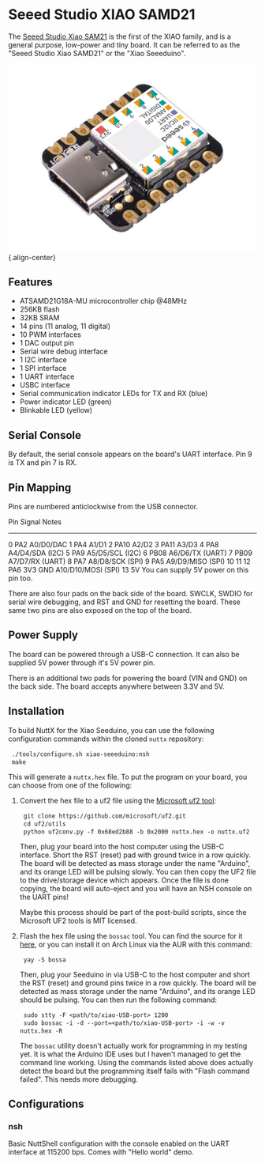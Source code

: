 Seeed Studio XIAO SAMD21
========================

The [Seeed Studio Xiao
SAM21](https://wiki.seeedstudio.com/Seeeduino-XIAO/) is the first of the
XIAO family, and is a general purpose, low-power and tiny board. It can
be referred to as the \"Seeed Studio Xiao SAMD21\" or the \"Xiao
Seeeduino\".

![](seeed-xiao-samd21.jpg){.align-center}

Features
--------

-   ATSAMD21G18A-MU microcontroller chip \@48MHz
-   256KB flash
-   32KB SRAM
-   14 pins (11 analog, 11 digital)
-   10 PWM interfaces
-   1 DAC output pin
-   Serial wire debug interface
-   1 I2C interface
-   1 SPI interface
-   1 UART interface
-   USBC interface
-   Serial communication indicator LEDs for TX and RX (blue)
-   Power indicator LED (green)
-   Blinkable LED (yellow)

Serial Console
--------------

By default, the serial console appears on the board\'s UART interface.
Pin 9 is TX and pin 7 is RX.

Pin Mapping
-----------

Pins are numbered anticlockwise from the USB connector.

  Pin        Signal        Notes
  ---------- ------------- ------------------------------------------
  0          PA2           A0/D0/DAC
  1          PA4           A1/D1
  2          PA10          A2/D2
  3          PA11          A3/D3
  4          PA8           A4/D4/SDA (I2C)
  5          PA9           A5/D5/SCL (I2C)
  6          PB08          A6/D6/TX (UART)
  7          PB09          A7/D7/RX (UART)
  8          PA7           A8/D8/SCK (SPI)
  9          PA5           A9/D9/MISO (SPI)
  10 11 12   PA6 3V3 GND   A10/D10/MOSI (SPI)
  13         5V            You can supply 5V power on this pin too.

There are also four pads on the back side of the board. SWCLK, SWDIO for
serial wire debugging, and RST and GND for resetting the board. These
same two pins are also exposed on the top of the board.

Power Supply
------------

The board can be powered through a USB-C connection. It can also be
supplied 5V power through it\'s 5V power pin.

There is an additional two pads for powering the board (VIN and GND) on
the back side. The board accepts anywhere between 3.3V and 5V.

Installation
------------

To build NuttX for the Xiao Seeduino, you can use the following
configuration commands within the cloned `nuttx` repository:

``` {.console}
 ./tools/configure.sh xiao-seeeduino:nsh
 make
```

This will generate a `nuttx.hex` file. To put the program on your board,
you can choose from one of the following:

1.  Convert the hex file to a uf2 file using the [Microsoft uf2
    tool](https://github.com/microsoft/uf2/):

    ``` {.console}
     git clone https://github.com/microsoft/uf2.git
     cd uf2/utils
     python uf2conv.py -f 0x68ed2b88 -b 0x2000 nuttx.hex -o nuttx.uf2
    ```

    Then, plug your board into the host computer using the USB-C
    interface. Short the RST (reset) pad with ground twice in a row
    quickly. The board will be detected as mass storage under the name
    \"Arduino\", and its orange LED will be pulsing slowly. You can then
    copy the UF2 file to the drive/storage device which appears. Once
    the file is done copying, the board will auto-eject and you will
    have an NSH console on the UART pins!

    Maybe this process should be part of the post-build scripts, since
    the Microsoft UF2 tools is MIT licensed.

2.  Flash the hex file using the `bossac` tool. You can find the source
    for it [here](https://github.com/shumatech/BOSSA/), or you can
    install it on Arch Linux via the AUR with this command:

    ``` {.console}
     yay -S bossa
    ```

    Then, plug your Seeduino in via USB-C to the host computer and short
    the RST (reset) and ground pins twice in a row quickly. The board
    will be detected as mass storage under the name \"Arduino\", and its
    orange LED should be pulsing. You can then run the following
    command:

    ``` {.console}
     sudo stty -F <path/to/xiao-USB-port> 1200
     sudo bossac -i -d --port=<path/to/xiao-USB-port> -i -w -v nuttx.hex -R
    ```

    The `bossac` utility doesn\'t actually work for programming in my
    testing yet. It is what the Arduino IDE uses but I haven\'t managed
    to get the command line working. Using the commands listed above
    does actually detect the board but the programming itself fails with
    \"Flash command failed\". This needs more debugging.

Configurations
--------------

### nsh

Basic NuttShell configuration with the console enabled on the UART
interface at 115200 bps. Comes with \"Hello world\" demo.
